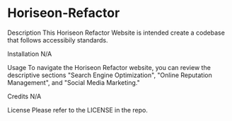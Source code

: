 # Horiseon-Refactor

Description
This Horiseon Refactor Website is intended create a codebase that follows accessibily standards.

Installation
N/A

Usage
To navigate the Horiseon Refactor website, you can review the descriptive sections "Search Engine Optimization", "Online Reputation Management", and "Social Media Marketing."

Credits
N/A

License
Please refer to the LICENSE in the repo.